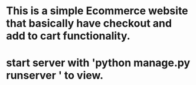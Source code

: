 # This is a simple Ecommerce website that basically have checkout and add to cart functionality.
# start server with 'python manage.py runserver ' to view.
